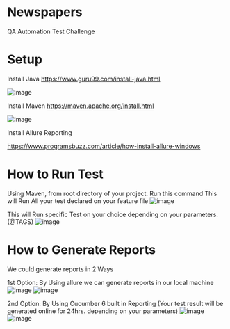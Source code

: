 # Newspapers
QA Automation Test Challenge

# Setup

Install Java
https://www.guru99.com/install-java.html

![image](https://user-images.githubusercontent.com/110485304/182429153-0c15dec3-5252-4981-ad9b-5ef89f9b60d9.png)

Install Maven
https://maven.apache.org/install.html

![image](https://user-images.githubusercontent.com/110485304/182429265-4ca060dd-8434-4f5a-8c94-d208a0c7a45b.png)

Install Allure Reporting

https://www.programsbuzz.com/article/how-install-allure-windows

# How to Run Test
Using Maven, from root directory of your project. Run this command 
This will Run All your test declared on your feature file
![image](https://user-images.githubusercontent.com/110485304/182430945-ef9c857d-b5fa-481d-9319-1958db8d26b9.png)

This will Run specific Test on your choice depending on your parameters. (@TAGS)
![image](https://user-images.githubusercontent.com/110485304/182432991-c36c04af-7033-4549-914a-773da32e2693.png)


# How to Generate Reports
We could generate reports in 2 Ways

1st Option: By Using allure we can generate reports in our local machine
![image](https://user-images.githubusercontent.com/110485304/182432102-f8a2b5e1-be8b-491f-a4f0-ee07b47fbcb3.png)
![image](https://user-images.githubusercontent.com/110485304/182432334-26ffb609-2a43-4d74-9ca1-0b4c19e9f234.png)



2nd Option: By Using Cucumber 6 built in Reporting (Your test result will be generated online for 24hrs. depending on your parameters)
![image](https://user-images.githubusercontent.com/110485304/182431940-b6944075-667c-45ff-934c-92b7ffdc2960.png)
![image](https://user-images.githubusercontent.com/110485304/182432040-06f06e2d-2893-4ae6-808d-deb1e1916118.png)

